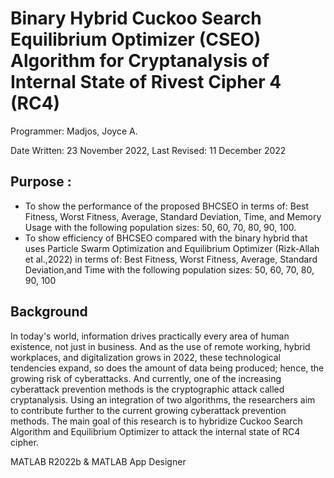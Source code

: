 # Binary Hybrid Cuckoo Search Equilibrium Optimizer (CSEO) Algorithm for Cryptanalysis of Internal State of Rivest Cipher 4 (RC4)

Programmer: Madjos, Joyce A.

Date Written:  23 ‎November ‎2022, Last Revised: 11 December 2022                                         
  
## Purpose : 
- To show the performance of the proposed BHCSEO in terms of: Best Fitness, Worst Fitness, Average, Standard Deviation, Time, and Memory Usage with the following population sizes: 50, 60, 70, 80, 90, 100.
- To show efficiency of BHCSEO compared with the binary hybrid that uses Particle Swarm Optimization and Equilibrium Optimizer (Rizk-Allah et al.,2022) in terms of: Best Fitness, Worst Fitness, Average, Standard Deviation,and Time with the following population sizes: 50, 60, 70, 80, 90, 100         

## Background
In today's world, information drives practically every area of human existence, not 
just in business. And as the use of remote working, hybrid workplaces, and 
digitalization grows in 2022, these technological tendencies expand, so does the 
amount of data being produced; hence, the growing risk of cyberattacks. And 
currently, one of the increasing cyberattack prevention methods is the 
cryptographic attack called cryptanalysis. Using an integration of two algorithms, 
the researchers aim to contribute further to the current growing cyberattack 
prevention methods. The main goal of this research is to hybridize Cuckoo Search 
Algorithm and Equilibrium Optimizer to attack the internal state of RC4 cipher.
                            

MATLAB R2022b & MATLAB App Designer 
